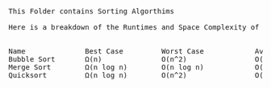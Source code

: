<pre>
This Folder contains Sorting Algorthims

Here is a breakdown of the Runtimes and Space Complexity of the main Sorting Algorthims included here


Name              Best Case         Worst Case            Average Case            Space Complexity
Bubble Sort       Ω(n)              O(n^2)                O(n^2)                  O(1)
Merge Sort        Ω(n log n)        O(n log n)            O(n log n)              O(n)
Quicksort         Ω(n log n)        O(n^2)                O(n log)                O(log n)
</pre>
